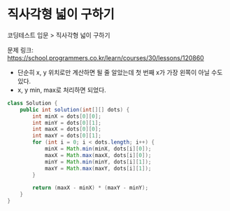 # 직사각형 넓이 구하기

코딩테스트 입문 > 직사각형 넓이 구하기

문제 링크: https://school.programmers.co.kr/learn/courses/30/lessons/120860

- 단순히 x, y 위치로만 계산하면 될 줄 알았는데 첫 번째 x가 가장 왼쪽이 아닐 수도 있다.
- x, y min, max로 처리하면 되었다.

```java
class Solution {
    public int solution(int[][] dots) {
        int minX = dots[0][0];
        int minY = dots[0][1];
        int maxX = dots[0][0];
        int maxY = dots[0][1];
        for (int i = 0; i < dots.length; i++) {
            minX = Math.min(minX, dots[i][0]);
            maxX = Math.max(maxX, dots[i][0]);
            minY = Math.min(minY, dots[i][1]);
            maxY = Math.max(maxY, dots[i][1]);
        }
        
        return (maxX - minX) * (maxY - minY);
    }
}
```
